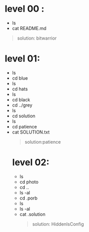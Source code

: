 # level 00 :
- ls
- cat README.md
>solution: bitwarrior
# level 01:
- ls
- cd blue
- ls
- cd hats
- ls
- cd black
- cd ../grey
- ls
- cd solution
- ls
- cd patience
- cat SOLUTION.txt
   >solution:patience
  # level 02:
  - ls
  - cd photo
  - cd ..
  - ls -al
  - cd .porb
  - ls
  - ls -al
  - cat .solution
    >solution: HiddenIsConfig
   
  
